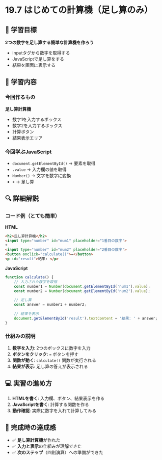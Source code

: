 # 19.7 はじめての計算機（足し算のみ）

## 🎯 学習目標

**2つの数字を足し算する簡単な計算機を作ろう**

- inputタグから数字を取得する
- JavaScriptで足し算をする
- 結果を画面に表示する

## 📝 学習内容

### 今回作るもの

**足し算計算機**
- 数字1を入力するボックス
- 数字2を入力するボックス
- 計算ボタン
- 結果表示エリア

### 今回学ぶJavaScript

- `document.getElementById()` → 要素を取得
- `.value` → 入力欄の値を取得
- `Number()` → 文字を数字に変換
- `+` → 足し算

## 🔍 詳細解説

### コード例（とても簡単）

**HTML**
```html
<h2>足し算計算機</h2>
<input type="number" id="num1" placeholder="1番目の数字">
+
<input type="number" id="num2" placeholder="2番目の数字">
<button onclick="calculate()">=</button>
<p id="result">結果: </p>
```

**JavaScript**
```javascript
function calculate() {
    // 入力された数字を取得
    const number1 = Number(document.getElementById('num1').value);
    const number2 = Number(document.getElementById('num2').value);
    
    // 足し算
    const answer = number1 + number2;
    
    // 結果を表示
    document.getElementById('result').textContent = '結果: ' + answer;
}
```

### 仕組みの説明

1. **数字を入力**: 2つのボックスに数字を入力
2. **ボタンをクリック**: `=` ボタンを押す
3. **関数が動く**: `calculate()` 関数が実行される
4. **結果が表示**: 足し算の答えが表示される

## 💻 実習の進め方

1. **HTMLを書く**: 入力欄、ボタン、結果表示を作る
2. **JavaScriptを書く**: 計算する関数を作る
3. **動作確認**: 実際に数字を入れて計算してみる

## 🎉 完成時の達成感

- ✅ **足し算計算機**が作れた
- ✅ **入力と表示**の仕組みが理解できた
- ✅ **次のステップ**（四則演算）への準備ができた